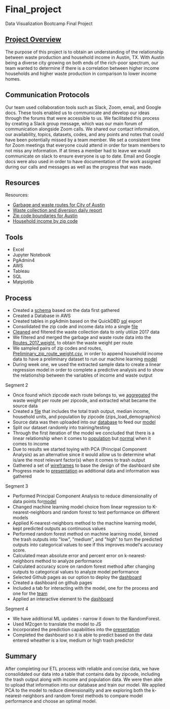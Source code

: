 # Final_project
Data Visualization Bootcamp Final Project


## [Project Overview](https://docs.google.com/presentation/d/1ff6geuibB3INIdmVZ1MCOf6o9UUcdfSww27aJYee5uw/edit#slide=id.gd7b3277579_0_96)
The purpose of this project is to obtain an understanding of the relationship between waste production and household income in Austin, TX. With Austin being a diverse city  growing on both ends of the rich-poor spectrum, our team wanted to determine if there is a correlation between higher income households and higher waste production in comparison to lower income homes.

## Communication Protocols 
Our team used collaboration tools such as Slack, Zoom, email, and Google docs. These tools enabled us to communicate and develop our ideas through the forums that were accessible to us. We facilitated this process by creating a Slack group message, which was our main forum of communication alongside Zoom calls. We shared our contact information, our availability, topics, datasets, codes, and any points and notes that could have been potentially missed by a team member. We set a consistent time for Zoom meetings that everyone could attend in order for team members to not miss any information. If at times a member had to leave we would communicate on slack to ensure everyone is up to date. Email and Google docs were also used in order to have documentation of the work assigned during our calls and messages as well as the progress that was made. 

## Resources
Resources:
- [Garbage and waste routes for City of Austin](https://data.austintexas.gov/Locations-and-Maps/Garbage-Routes/azhh-4hg8)
- [Waste collection and diversion daily report](https://data.austintexas.gov/Utilities-and-City-Services/Waste-Collection-Diversion-Report-daily-/mbnu-4wq9) 
- [Zip code boundaries for Austin](https://openaustin.carto.com/u/oa-admin/tables/austin_area_zip_codes/public)
- [Household income by zip code](https://www.austintexas.gov/page/demographic-data)

## Tools
- Excel
- Jupyter Notebook
- PgAdmin4
- AWS 
- Tableau
- SQL
- Matplotlib


## Process
- Created a [schema](https://github.com/TheLittlePrincess/Final_project/blob/main/screenshots/Initial_ETL.png) based on the data first gathered
- Created a Database  in AWS
- Created tables in pgAdmin based on the QuickDBD [sql](https://github.com/TheLittlePrincess/Final_project/blob/main/Initial_ETL.sql) export
- Consolidated the zip code and income data into a single [file](https://github.com/TheLittlePrincess/Final_project/blob/main/full_zip_codes.csv)
- [Cleaned](https://github.com/TheLittlePrincess/Final_project/blob/main/waste_data_etl.ipynb) and filtered the waste collection data to only utilize 2017 data
- We filtered and merged the garbage and waste route data into the [Routes_2017_weight](https://github.com/TheLittlePrincess/Final_project/blob/main/routes_2017_weight.csv), to obtain the waste weight per route
- We sampled pairs of zip codes and routes, [Preliminary_zip_route_weight.csv](https://github.com/TheLittlePrincess/Final_project/blob/main/old_files/Preliminary_zip_route_weight.csv), in order to append household income data to have a preliminary dataset to run our machine learning [model](https://github.com/TheLittlePrincess/Final_project/blob/main/old_files/ML_rough_model.ipynb)
- During week one, we used the extracted sample data to create a linear regression model in order to complete a predictive analysis and to show the relationship between the variables of income and waste output 


Segment 2
- Once found which zipcode each route belongs to, we [aggregated](https://github.com/TheLittlePrincess/Final_project/blob/main/routes_with_zips_joined_loads_dem.ipynb) the waste weight per route per zipcode, and extracted what became the source data
-  Created a [file](https://github.com/TheLittlePrincess/Final_project/blob/main/zips_load_demographics.csv) that includes the total trash output, median income, household units, and population by zipcode (zips_load_demographics) 
- Source data was then uploaded into our [database](https://github.com/TheLittlePrincess/Final_project/blob/Database/ML_rough_model_Week2.ipynb) to feed our [model](https://github.com/TheLittlePrincess/Final_project/blob/main/ML_rough_model_Week2.ipynb) 
- Split our dataset randomly into training/testing 
- Through the first iteration of the model we concluded that there is a linear relationship when it comes to [population](https://github.com/TheLittlePrincess/Final_project/blob/main/Trash%20output%20vs%20Population.png)  but [normal](https://github.com/TheLittlePrincess/Final_project/blob/main/Trash%20output%20vs%20Median%20income.png) when it comes to income
- Due to results we started toying with PCA (Principal Component Analysis) as an alternative since it would allow us to determine what is/are the most relevant factor(s) when it comes to trash output 
- Gathered a set of [wireframes](https://github.com/TheLittlePrincess/Final_project/tree/main/Wireframes) to base the design of the dashboard site 
- Progress made to [presentation](https://docs.google.com/presentation/d/1ff6geuibB3INIdmVZ1MCOf6o9UUcdfSww27aJYee5uw/edit#slide=id.gd7b3277579_0_3643)  as additional data and information was gathered

Segment 3
- Performed Principal Component Analysis to reduce dimensionality of data points for[model](https://github.com/TheLittlePrincess/Final_project/blob/main/ML_MODEL_PCA_KNN_RF.ipynb)
- Changed machine learning model choice from linear regression to K-nearest-neighbors and random forest to test performance on different models
- Applied K-nearest-neighbors method to the machine learning model, kept predicted outputs as continuous values
- Performed random forest method on machine learning model, binned the trash outputs into "low", "medium", and "high" to turn the predicted outputs into categorical values to see if this improves model's accuracy score.
- Calculated mean absolute error and percent error on k-nearest-neighbors method to analyze performance
- Calculated accuracy score on random forest method after changing outputs to categorical values to analyze model performance
- Selected Github pages as our option to deploy the [dashboard](https://github.com/TheLittlePrincess/TheLittlePrincess.github.io)
- Created a dashboard on github pages
- Included a tab for interacting with the model, one for the process and one for the [team](https://thelittleprincess.github.io/team.html)
- Applied an interactive element to the  [dashboard](https://thelittleprincess.github.io/index.html)

Segment 4
- We have additional ML updates - narrow it down to the RandomForest.
- Used M2cgen to translate the model to JS
- Incorporated the prediction capabilities into the [presentation](https://docs.google.com/presentation/d/1ff6geuibB3INIdmVZ1MCOf6o9UUcdfSww27aJYee5uw/edit?ts=60a28a65#slide=id.gddfcfba4d3_0_13)
- Completed the dashboard so it is able to predict based on the data entered wheather is a low, medium or high trash predictor

## Summary
After completing our ETL process with reliable and concise data, we have consolidated our data into a table that contains data by zipcode, including the trash output along with income and population data. We were then able to upload that information into our database and train our model. We applied PCA to the model to reduce dimensionality and are exploring both the k-nearest-neighbors and random forest methods to compare model performance and choose an optimal model.
